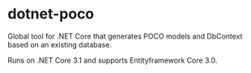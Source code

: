 # dotnet-poco
Global tool for .NET Core that generates POCO models and DbContext based on an existing database.

Runs on .NET Core 3.1 and supports Entityframework Core 3.0.